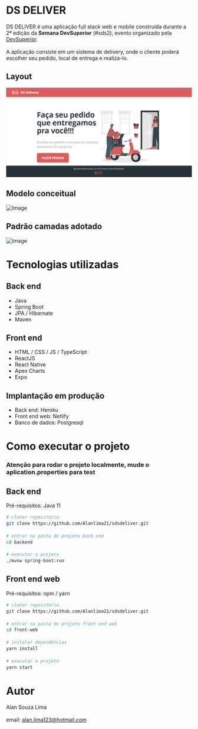 # DS DELIVER
DS DELIVER é uma aplicação full stack web e mobile construída
durante a 2ª edição da **Semana DevSuperior** (#sds2), evento organizado pela [DevSuperior](https://devsuperior.com "Site da DevSuperior").
<br></br>
A aplicação consiste em um sistema de delivery, onde o cliente poderá escolher seu pedido, local de entrega e realiza-lo.

## Layout
![pagInicial](https://github.com/Alanlima21/sdsdeliver/blob/main/Sds.png)

## Modelo conceitual
![Image](https://raw.githubusercontent.com/devsuperior/sds2/master/assets/modelo-conceitual.png "Modelo conceitual")

## Padrão camadas adotado
![Image](https://raw.githubusercontent.com/devsuperior/sds2/master/assets/camadas.png "Padrão camadas")

# Tecnologias utilizadas
## Back end
- Java
- Spring Boot
- JPA / Hibernate
- Maven
## Front end
- HTML / CSS / JS / TypeScript
- ReactJS
- React Native
- Apex Charts
- Expo
## Implantação em produção
- Back end: Heroku
- Front end web: Netlify
- Banco de dados: Postgresql

# Como executar o projeto
### Atenção para rodar o projeto localmente, mude o aplication.properties para test
## Back end
Pré-requisitos: Java 11

```bash
# clonar repositório
git clone https://github.com/Alanlima21/sdsdeliver.git

# entrar na pasta do projeto back end
cd backend

# executar o projeto
./mvnw spring-boot:run
```

## Front end web
Pré-requisitos: npm / yarn

```bash
# clonar repositório
git clone https://github.com/Alanlima21/sdsdeliver.git

# entrar na pasta do projeto front end web
cd front-web

# instalar dependências
yarn install

# executar o projeto
yarn start
```

# Autor

Alan Souza Lima
<br></br>
email: alan.lima123@hotmail.com
